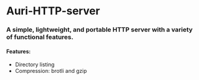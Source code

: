 # Auri-HTTP-server
### A simple, lightweight, and portable HTTP server with a variety of functional features.

#### Features:
* Directory listing
* Compression: brotli and gzip
